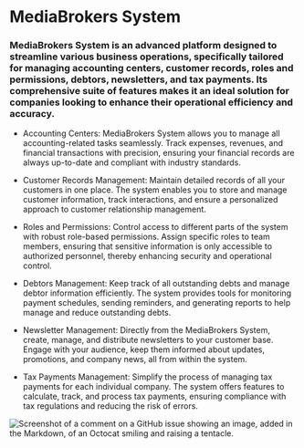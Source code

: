 # MediaBrokers System

### MediaBrokers System is an advanced platform designed to streamline various business operations, specifically tailored for managing accounting centers, customer records, roles and permissions, debtors, newsletters, and tax payments. Its comprehensive suite of features makes it an ideal solution for companies looking to enhance their operational efficiency and accuracy.

- Accounting Centers: MediaBrokers System allows you to manage all accounting-related tasks seamlessly. Track expenses, revenues, and financial transactions with precision, ensuring your financial records are always up-to-date and compliant with industry standards.

- Customer Records Management: Maintain detailed records of all your customers in one place. The system enables you to store and manage customer information, track interactions, and ensure a personalized approach to customer relationship management.

- Roles and Permissions: Control access to different parts of the system with robust role-based permissions. Assign specific roles to team members, ensuring that sensitive information is only accessible to authorized personnel, thereby enhancing security and operational control.

- Debtors Management: Keep track of all outstanding debts and manage debtor information efficiently. The system provides tools for monitoring payment schedules, sending reminders, and generating reports to help manage and reduce outstanding debts.

- Newsletter Management: Directly from the MediaBrokers System, create, manage, and distribute newsletters to your customer base. Engage with your audience, keep them informed about updates, promotions, and company news, all from within the system.

- Tax Payments Management: Simplify the process of managing tax payments for each individual company. The system offers features to calculate, track, and process tax payments, ensuring compliance with tax regulations and reducing the risk of errors.

  
![Screenshot of a comment on a GitHub issue showing an image, added in the Markdown, of an Octocat smiling and raising a tentacle.](https://genibridge.com/wp-content/uploads/2024/05/WhatsApp-Image-2024-05-28-at-19.45.22_006104b3-2-1024x664.jpg)
